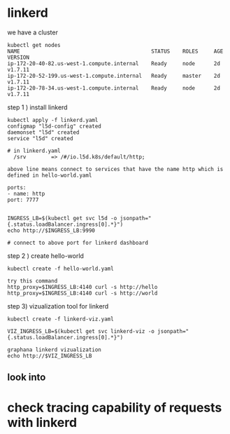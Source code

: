 # linkerd

we have a cluster

```
kubectl get nodes
NAME                                          STATUS    ROLES     AGE       VERSION
ip-172-20-40-82.us-west-1.compute.internal    Ready     node      2d        v1.7.11
ip-172-20-52-199.us-west-1.compute.internal   Ready     master    2d        v1.7.11
ip-172-20-78-34.us-west-1.compute.internal    Ready     node      2d        v1.7.11
```

step 1 ) install linkerd

```
kubectl apply -f linkerd.yaml
configmap "l5d-config" created
daemonset "l5d" created
service "l5d" created

# in linkerd.yaml
  /srv        => /#/io.l5d.k8s/default/http;

above line means connect to services that have the name http which is defined in hello-world.yaml

ports:
- name: http
port: 7777


INGRESS_LB=$(kubectl get svc l5d -o jsonpath="{.status.loadBalancer.ingress[0].*}")
echo http://$INGRESS_LB:9990

# connect to above port for linkerd dashboard

```

step 2 ) create hello-world

```
kubectl create -f hello-world.yaml

try this command
http_proxy=$INGRESS_LB:4140 curl -s http://hello
http_proxy=$INGRESS_LB:4140 curl -s http://world
```

step 3) vizualization tool for linkerd

```
kubectl create -f linkerd-viz.yaml

VIZ_INGRESS_LB=$(kubectl get svc linkerd-viz -o jsonpath="{.status.loadBalancer.ingress[0].*}")

graphana linkerd vizualization
echo http://$VIZ_INGRESS_LB
```

## look into
# check tracing capability of requests with linkerd
